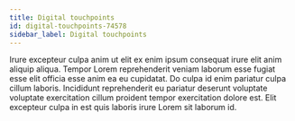 ```yaml
---
title: Digital touchpoints
id: digital-touchpoints-74578
sidebar_label: Digital touchpoints
---
```


Irure excepteur culpa anim ut elit ex enim ipsum consequat irure elit anim aliquip aliqua. Tempor Lorem reprehenderit veniam laborum esse fugiat esse elit officia esse anim ea eu cupidatat. Do culpa id enim pariatur culpa cillum laboris. Incididunt reprehenderit eu pariatur deserunt voluptate voluptate exercitation cillum proident tempor exercitation dolore est. Elit excepteur culpa in est quis laboris irure Lorem sit laborum id.

